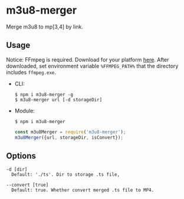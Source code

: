 # m3u8-merger
Merge m3u8 to mp[3,4] by link.

## Usage
Notice: FFmpeg is required. Download for your platform [here](https://ffmpeg.org/download.html). After downloaded, set environment variable `%FFMPEG_PATH%` that the directory includes `ffmpeg.exe`.
- CLI:
  ```
  $ npm i m3u8-merger -g
  $ m3u8-merger url [-d storageDir]
  ```
  
- Module:

  `$ npm i m3u8-merger`
  
  ```js
  const m3u8Merger = require('m3u8-merger');
  m3u8Merger({url, storageDir, isConvert});
  ```
## Options
  ```
  -d [dir]
    Default: './ts'. Dir to storage .ts file, 
    
  --convert [true]
    Default: true. Whether convert merged .ts file to MP4.
  ```

